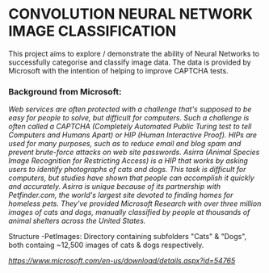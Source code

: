 # CONVOLUTION NEURAL NETWORK IMAGE CLASSIFICATION

This project aims to explore / demonstrate the ability of Neural Networks to successfully categorise and classify image data. The data is provided by Microsoft with the intention of helping to improve CAPTCHA tests.

### Background from Microsoft: ###

_Web services are often protected with a challenge that's supposed to be easy for people to solve, but difficult for computers. Such a challenge is often called a CAPTCHA (Completely Automated Public Turing test to tell Computers and Humans Apart) or HIP (Human Interactive Proof). HIPs are used for many purposes, such as to reduce email and blog spam and prevent brute-force attacks on web site passwords. Asirra (Animal Species Image Recognition for Restricting Access) is a HIP that works by asking users to identify photographs of cats and dogs. This task is difficult for computers, but studies have shown that people can accomplish it quickly and accurately. Asirra is unique because of its partnership with Petfinder.com, the world's largest site devoted to finding homes for homeless pets. They've provided Microsoft Research with over three million images of cats and dogs, manually classified by people at thousands of animal shelters across the United States._

Structure
-PetImages: Directory containing subfolders "Cats" & "Dogs", both containg ~12,500 images of cats & dogs respectively.

_https://www.microsoft.com/en-us/download/details.aspx?id=54765_
